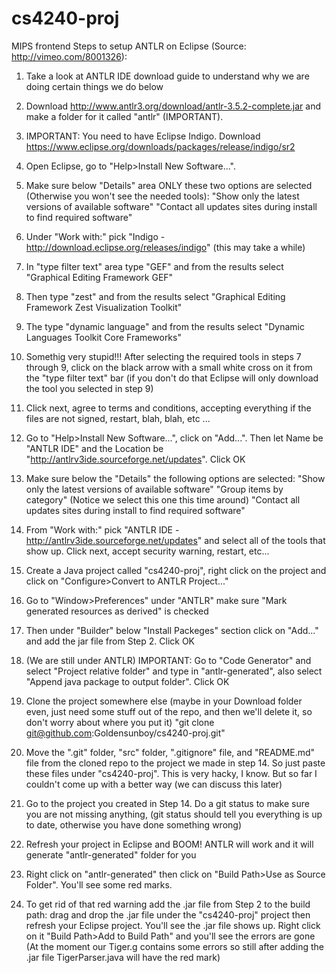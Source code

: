 cs4240-proj
===========

MIPS frontend
Steps to setup ANTLR on Eclipse (Source: http://vimeo.com/8001326):

1) Take a look at ANTLR IDE download guide to understand why we are doing certain things we do below

2) Download http://www.antlr3.org/download/antlr-3.5.2-complete.jar and make a folder for it called "antlr" (IMPORTANT).

3) IMPORTANT: You need to have Eclipse Indigo. Download https://www.eclipse.org/downloads/packages/release/indigo/sr2

4) Open Eclipse, go to "Help>Install New Software...". 

5) Make sure below "Details" area ONLY these two options are selected (Otherwise you won't see the needed tools):
	"Show only the latest versions of available software"
	"Contact all updates sites during install to find required software"

6) Under "Work with:" pick "Indigo - http://download.eclipse.org/releases/indigo" (this may take a while)

7) In "type filter text" area type "GEF" and from the results select "Graphical Editing Framework GEF"

8) Then type "zest" and from the results select "Graphical Editing Framework Zest Visualization Toolkit"

9) The type "dynamic language" and from the results select "Dynamic Languages Toolkit Core Frameworks"

10) Somethig very stupid!!! After selecting the required tools in steps 7 through 9, click on the black arrow with a small white cross on it from the "type filter text" bar (if you don't do that Eclipse will only download the tool you selected in step 9)

11) Click next, agree to terms and conditions, accepting everything if the files are not signed, restart, blah, blah, etc ...

12) Go to "Help>Install New Software...", click on "Add...". Then let Name be "ANTLR IDE" and the Location be "http://antlrv3ide.sourceforge.net/updates". Click OK

13) Make sure below the "Details" the following options are selected:
	"Show only the latest versions of available software"
	"Group items by category" (Notice we select this one this time around)
	"Contact all updates sites during install to find required software"

13) From "Work with:" pick "ANTLR IDE - http://antlrv3ide.sourceforge.net/updates" and select all of the tools that show up. Click next, accept security warning, restart, etc...

14) Create a Java project called "cs4240-proj", right click on the project and click on "Configure>Convert to ANTLR Project..."

15) Go to "Window>Preferences" under "ANTLR" make sure "Mark generated resources as derived" is checked

16) Then under "Builder" below "Install Packeges" section click on "Add..." and add the jar file from Step 2. Click OK

17) (We are still under ANTLR) IMPORTANT: Go to "Code Generator" and select "Project relative folder" and type in "antlr-generated", also select "Append java package to output folder". Click OK

18) Clone the project somewhere else (maybe in your Download folder even, just need some stuff out of the repo, and then we'll delete it, so don't worry about where you put it) "git clone git@github.com:Goldensunboy/cs4240-proj.git"

19) Move the ".git" folder, "src" folder, ".gitignore" file, and "README.md" file from the cloned repo to the project we made in step 14. So just paste these files under "cs4240-proj". This is very hacky, I know. But so far I couldn't come up with a better way (we can discuss this later)

20) Go to the project you created in Step 14. Do a git status to make sure you are not missing anything, (git status should tell you everything is up to date, otherwise you have done something wrong)

21) Refresh your project in Eclipse and BOOM! ANTLR will work and it will generate "antlr-generated" folder for you 

22) Right click on "antlr-generated" then click on "Build Path>Use as Source Folder". You'll see some red marks. 

23) To get rid of that red warning add the .jar file from Step 2 to the build path: drag and drop the .jar file under the "cs4240-proj" project then refresh your Eclipse project. You'll see the .jar file shows up. Right click on it "Build Path>Add to Build Path" and you'll see the errors are gone (At the moment our Tiger.g contains some errors so still after adding the .jar file TigerParser.java will have the red mark)
